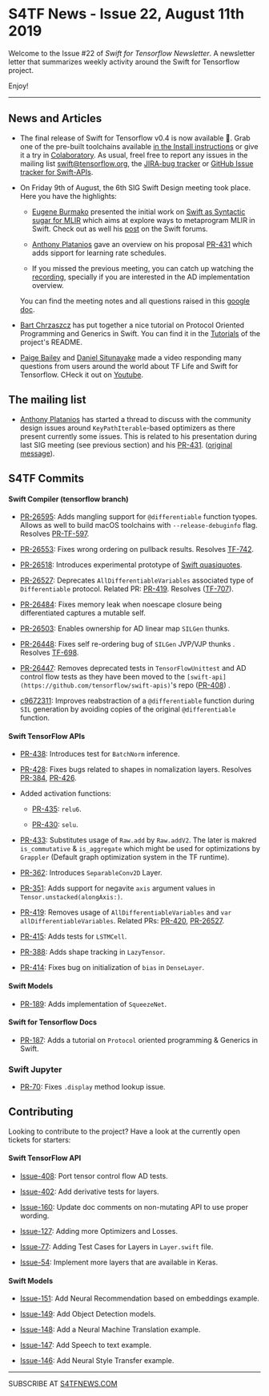 S4TF News - Issue 22, August 11th 2019
===================
                
Welcome to the Issue #22 of *Swift for Tensorflow Newsletter*. A newsletter letter that summarizes weekly activity around the Swift for Tensorflow project.

Enjoy!

---

## News and Articles

* The final release of Swift for Tensorflow v0.4 is now available 🎉. Grab one of the pre-built toolchains available [in the Install instructions](https://github.com/tensorflow/swift/blob/master/Installation.md#releases) or give it a try in [Colaboratory](https://github.com/tensorflow/swift/blob/master/Usage.md#colaboratory). As usual, freel free to report any issues in the mailing list [swift@tensorflow.org](https://groups.google.com/a/tensorflow.org/forum/#!forum/swift), the [JIRA-bug tracker](https://bugs.swift.org/browse/TF) or [GitHub Issue tracker for Swift-APIs](https://github.com/tensorflow/swift-apis/issues).

* On Friday 9th of August, the 6th SIG Swift Design meeting took place. Here you have the highlights:

    * [Eugene Burmako](https://twitter.com/eugene_burmako) presented the initial work on [Swift as Syntactic sugar for MLIR](https://docs.google.com/document/d/1UIPWl4lvBTozBD5OQ9SrxgcM7rA4pODMOjqQv3tm57w/edit) which aims at explore ways to metaprogram MLIR in Swift. Check out as well his [post](https://forums.swift.org/t/swift-as-syntactic-sugar-for-mlir/27672) on the Swift forums.

    * [Anthony Platanios](https://twitter.com/eaplatanios) gave an overview on his proposal [PR-431](https://github.com/tensorflow/swift-apis/pull/431) which adds sipport for learning rate schedules.

    * If you missed the previous meeting, you can catch up watching the [recording](https://drive.google.com/file/d/1DBUR9o0v7ccvJ9eefTampJfljlaW2XZW/view), specially if you are interested in the AD implementation overview.
    
    You can find the meeting notes and all questions raised in this [google doc](https://docs.google.com/document/d/1Fm56p5rV1t2Euh6WLtBFKGqI43ozC3EIjReyLk-LCLU/edit#heading=h.ybjihr2k1s4).

* [Bart Chrzaszcz](https://twitter.com/bart_chr) has put together a nice tutorial on Protocol Oriented Programming and Generics in Swift. You can find it in the [Tutorials](https://github.com/tensorflow/swift#tutorials-) of the project's README.

* [Paige Bailey](https://twitter.com/dynamicwebpaige) and [Daniel Situnayake](https://twitter.com/dansitu) made a video responding many questions from users around the world about TF Life and Swift for Tensorflow. CHeck it out on [Youtube](https://www.youtube.com/watch?v=oT3pzOtZKv0).


## The mailing list

* [Anthony Platanios](https://twitter.com/eaplatanios) has started a thread to discuss with the community design issues around `KeyPathIterable`-based optimizers as there present currently some issues. This is related to his presentation during last SIG meeting (see previous section) and his [PR-431](https://github.com/tensorflow/swift-apis/pull/431).
([original message](https://groups.google.com/a/tensorflow.org/d/msg/swift/DKqBXWwMz7I/Yua3hwiSCwAJ)).


## S4TF Commits

#### Swift Compiler (tensorflow branch)

* [PR-26595](https://github.com/apple/swift/pull/26595): Adds mangling support for `@differentiable` function tyopes. Allows as well to build macOS toolchains with `--release-debuginfo` flag.  Resolves [PR-TF-597](https://bugs.swift.org/projects/TF/issues/TF-597).

* [PR-26553](https://github.com/apple/swift/pull/26553): Fixes wrong ordering on pullback results. Resolves [TF-742](https://bugs.swift.org/browse/TF-742).

* [PR-26518](https://github.com/apple/swift/pull/26518): Introduces experimental prototype of [Swift quasiquotes](https://docs.google.com/document/d/1UIPWl4lvBTozBD5OQ9SrxgcM7rA4pODMOjqQv3tm57w/edit).

* [PR-26527](https://github.com/apple/swift/pull/26527): Deprecates `AllDifferentiableVariables` associated type of `Differentiable` protocol. Related PR: [PR-419](https://github.com/tensorflow/swift-apis/pull/419). Resolves ([TF-707](https://bugs.swift.org/projects/TF/issues/TF-707)). 

* [PR-26484](https://github.com/apple/swift/pull/26484): Fixes memory leak when noescape closure being differentiated captures a mutable self.

* [PR-26503](https://github.com/apple/swift/pull/26503): Enables ownership for AD linear map `SILGen` thunks.

* [PR-26448](https://github.com/apple/swift/pull/26448): Fixes self re-ordering bug of `SILGen` JVP/VJP thunks . Resolves [TF-698](https://bugs.swift.org/browse/TF-698).

* [PR-26447](https://github.com/apple/swift/pull/26447): Removes deprecated tests in `TensorFlowUnittest` and AD control flow tests as they have been moved to the `[swift-api](https://github.com/tensorflow/swift-apis)`'s repo ([PR-408](https://github.com/tensorflow/swift-apis/issues/408)) . 

* [c9672311](https://github.com/apple/swift/commit/c96723117155192dbec76e3004e0dfd4241d4a81): Improves reabstraction of a `@differentiable` function during `SIL` generation by avoiding copies of the original `@differentiable` function.

#### Swift TensorFlow APIs

* [PR-438](https://github.com/tensorflow/swift-apis/pull/438): Introduces test for `BatchNorm` inference.

* [PR-428](https://github.com/tensorflow/swift-apis/pull/428): Fixes bugs related to shapes in nomalization layers. Resolves [PR-384](https://github.com/tensorflow/swift-apis/pull/384), [PR-426](https://github.com/tensorflow/swift-apis/pull/426).

* Added activation functions:

    * [PR-435](https://github.com/tensorflow/swift-apis/pull/435): `relu6`.

    * [PR-430](https://github.com/tensorflow/swift-apis/pull/430): `selu`.

* [PR-433](https://github.com/tensorflow/swift-apis/pull/433): Substitutes usage of `Raw.add` by `Raw.addV2`. The later is makred `is_commutative` & `is_aggregate` which might be used for optimizations by `Grappler` (Default graph optimization system in the TF runtime).

* [PR-362](https://github.com/tensorflow/swift-apis/pull/362): Introduces `SeparableConv2D` Layer.

* [PR-351](https://github.com/tensorflow/swift-apis/pull/351): Adds support for negavite `axis` argument values in `Tensor.unstacked(alongAxis:)`.

* [PR-419](https://github.com/tensorflow/swift-apis/pull/419): Removes usage of `AllDifferentiableVariables` and `var allDifferentiableVariables`. Related PRs: [PR-420](https://github.com/tensorflow/swift-apis/pull/420), [PR-26527](https://github.com/apple/swift/pull/26527). 

* [PR-415](https://github.com/tensorflow/swift-apis/pull/415): Adds tests for `LSTMCell`. 

* [PR-388](https://github.com/tensorflow/swift-apis/pull/388): Adds shape tracking in `LazyTensor`. 

* [PR-414](https://github.com/tensorflow/swift-apis/pull/414): Fixes bug on initialization of `bias` in `DenseLayer`.

#### Swift Models

* [PR-189](https://github.com/tensorflow/swift-models/pull/189): Adds implementation of `SqueezeNet`.

#### Swift for Tensorflow Docs

* [PR-187](https://github.com/tensorflow/swift/pull/187): Adds a tutorial on `Protocol` oriented programming & Generics in Swift.

### Swift Jupyter

* [PR-70](https://github.com/google/swift-jupyter/pull/70): Fixes `.display` method lookup issue. 

## Contributing

Looking to contribute to the project? Have a look at the currently open tickets for starters:

#### Swift TensorFlow API

* [Issue-408](https://github.com/tensorflow/swift-apis/issues/408): Port tensor control flow AD tests.

* [Issue-402](https://github.com/tensorflow/swift-apis/issues/402): Add derivative tests for layers.

* [Issue-160](https://github.com/tensorflow/swift-apis/issues/160): Update doc comments on non-mutating API to use proper wording.

* [Issue-127](https://github.com/tensorflow/swift-apis/issues/127): Adding more Optimizers and Losses.

* [Issue-77](https://github.com/tensorflow/swift-apis/issues/77):  Adding Test Cases for Layers in `Layer.swift` file.

* [Issue-54](https://github.com/tensorflow/swift-apis/issues/54): Implement more layers that are available in Keras.

#### Swift Models

* [Issue-151](https://github.com/tensorflow/swift-models/issues/151): Add Neural Recommendation based on embeddings example.

* [Issue-149](https://github.com/tensorflow/swift-models/issues/149): Add Object Detection models. 

* [Issue-148](https://github.com/tensorflow/swift-models/issues/148): Add a Neural Machine Translation example. 

* [Issue-147](https://github.com/tensorflow/swift-models/issues/147): Add Speech to text example.

* [Issue-146](https://github.com/tensorflow/swift-models/issues/146): Add Neural Style Transfer example.

---

SUBSCRIBE AT [S4TFNEWS.COM](https://www.s4tfnews.com/)
